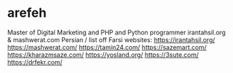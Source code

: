 # arefeh
Master of Digital Marketing and PHP and Python programmer irantahsil.org &amp; mashwerat.com
Persian /  list off Farsi websites: 
https://irantahsil.org/
https://mashwerat.com/
https://tamin24.com/
https://sazemart.com/
https://kharazmsaze.com/
https://yosland.org/
https://3sute.com/
https://drfekr.com/
